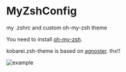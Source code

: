 MyZshConfig
===========

my .zshrc and custom oh-my-zsh theme

You need to install [oh-my-zsh](https://github.com/robbyrussell/oh-my-zsh).

kobarei.zsh-theme is based on [agnoster](https://gist.github.com/agnoster/3712874). thx!!

![example](http://d3j5vwomefv46c.cloudfront.net/photos/large/794097400.png?1374848421)
